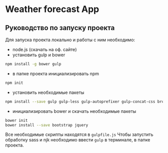 # Weather forecast App

## Руководство по запуску проекта
Для запуска проекта локально и работы с ним необходимо:
* node.js (скачать на оф. сайте)
* установить gulp и bower 
```bash
npm install -g bower gulp
```
* в папке проекта инициализировать npm
```bash
npm init
```
* установить необходимые пакеты 
```bash
npm install --save gulp gulp-less gulp-autoprefixer gulp-concat-css browser-sync
```
* инициализировать bower и скачать необходимые пакеты
```bash
bower init
bower install --save bootstrap jquery
```

Все необходимые скрипты находятся в `gulpfile.js` 
Чтобы запустить обработку sass и njk необходимо ввести `gulp` в терминале, в папке проекта.